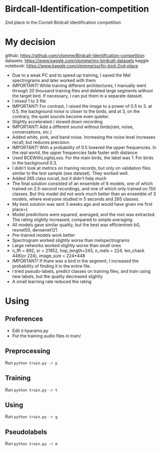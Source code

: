 # Birdcall-Identification-competition
2nd place in the Cornell Birdcall Identification competition
# My decision
github: https://github.com/vlomme/Birdcall-Identification-competition
datasets: https://www.kaggle.com/vlomme/my-birdcall-datasets
kaggle notebook: https://www.kaggle.com/vlomme/surfin-bird-2nd-place

- Due to a weak PC and to speed up training, I saved the Mel spectrograms and later worked with them
- IMPORTANT! While training different architectures, I manually went through 20 thousand training files and deleted large segments without the target bird. If necessary, I can put them in a separate dataset.
- I mixed 1 to 3 file
- IMPORTANT! For contrast, I raised the image to a power of 0.5 to 3. at 0.5, the background noise is closer to the birds, and at 3, on the contrary, the quiet sounds become even quieter.
- Slightly accelerated / slowed down recording
- IMPORTANT! Add a different sound without birds(rain, noise, conversations, etc.)
- Added white, pink, and band noise. Increasing the noise level increases recall, but reduces precision.
- IMPORTANT! With a probability of 0.5 lowered the upper frequencies. In the real world, the upper frequencies fade faster with distance
- Used BCEWithLogitsLoss. For the main birds, the label was 1. For birds in the background 0.3.
- I didn't look at metrics on training records, but only on validation files similar to the test sample (see dataset). They worked well.
- Added 265 class nocall, but it didn't help much
- The final solution consisted of an ensemble of 6 models, one of which trained on 2.5-second recordings, and one of which only trained on 150 classes. But this model did not work much better than an ensemble of 3 models, where everyone studied in 5 seconds and 265 classes.
- My best solution was sent 3 weeks ago and would have given me first place=)
- Model predictions were squared, averaged, and the root was extracted. The rating slightly increased, compared to simple averaging.
- All models gave similar quality, but the best was efficientnet-b0, resnet50, densenet121.
- Pre-trained models work better
- Spectrogram worked slightly worse than melspectrograms
- Large networks worked slightly worse than small ones
- n_fft = 892, sr = 21952, hop_length=245, n_mels = 224, len_chack 448(or 224), image_size = 224*448
- IMPORTANT! If there was a bird in the segment, I increased the probability of finding it in the entire file.
- I tried pseudo-labels, predict classes on training files, and train using new labels, but the quality decreased slightly
- A small learning rate reduced the rating

# Using
## Preferences
- Edit it hparams.py
- Put the training audio files in train/

## Preprocessing
Run `python train.py -r p`

## Training
Run `python train.py -r t`

## Using
Run `python train.py -r g`

## Pseudolabels
Run `python train.py -r m`
